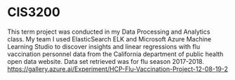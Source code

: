 # CIS3200
This term project was conducted in my Data Processing and Analytics class. My team I used ElasticSearch ELK and Microsoft Azure Machine Learning Studio to discover insights and linear regressions with flu vaccination personnel data from the California department of public health open data website. Data set retrieved was for flu season 2017-2018.
https://gallery.azure.ai/Experiment/HCP-Flu-Vaccination-Project-12-08-19-2

